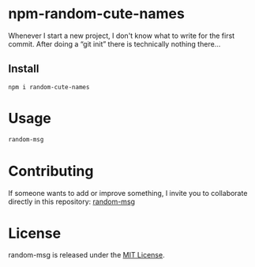 # npm-random-cute-names

Whenever I start a new project, I don't know what to write for the first commit. After doing a “git init” there is technically nothing there...

## Install

```npm
npm i random-cute-names
```

# Usage

```bash
random-msg
```

# Contributing
If someone wants to add or improve something, I invite you to collaborate directly in this repository: [random-msg](https://github.com/arieldelga/random-cute-names)

# License
random-msg is released under the [MIT License](https://opensource.org/licenses/MIT).
